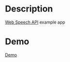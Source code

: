 # Description

[Web Speech API](https://developer.mozilla.org/en-US/docs/Web/API/Web_Speech_API/Using_the_Web_Speech_API) example app

# Demo

[Demo](https://erdemcaygor.github.io/quick-note/)
